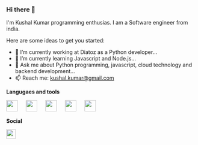 ### Hi there 👋

I'm Kushal Kumar programming enthusias. I am a Software engineer from india.

Here are some ideas to get you started:

- 🔭 I’m currently working at Diatoz as a Python developer...
- 🌱 I’m currently learning Javascript and Node.js...
- 💬 Ask me about Python programming, javascript, cloud technology and backend development...
- 📫 Reach me: kushal.kumar@gmail.com

**Langugaes and tools**


<img src="https://user-images.githubusercontent.com/97940710/217604959-9fd8a973-d8c6-4e6c-9718-f18fa48d1777.png" width="30" height="30"> &emsp; <img src="https://user-images.githubusercontent.com/97940710/217606392-689f9c46-012e-4a96-b089-dd0549e3d587.png" width="30" height="30"> &emsp; 
<img src="https://user-images.githubusercontent.com/97940710/217607008-f51630a6-c9a3-43bd-bb87-6146320bbbf8.png" width="30" height="30"> &emsp;
<img src="https://user-images.githubusercontent.com/97940710/217607437-ce0a361c-deeb-4701-8db7-567714e59b8d.svg" width="30" height="30"> &emsp; 
<img src="https://user-images.githubusercontent.com/97940710/217607652-52f2e88b-6cbe-4c41-ae31-9be4f8b9ee7d.png" width="30" height="30">

**Social**

<a href= "https://www.linkedin.com/in/kushal-kumar-rajak-457b97203/"><img src="https://user-images.githubusercontent.com/97940710/217612283-2d45f917-a20d-4f5c-ae3e-c1429ec821f8.png" width ="25" height="25"></a>
